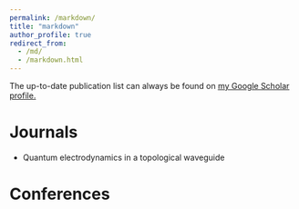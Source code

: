 ```yaml
---
permalink: /markdown/
title: "markdown"
author_profile: true
redirect_from: 
  - /md/
  - /markdown.html
---
```


The up-to-date publication list can always be found on <u><a href="{{author.googlescholar}}">my Google Scholar profile</a>.</u>

# Journals
* Quantum electrodynamics in a topological waveguide


# Conferences
